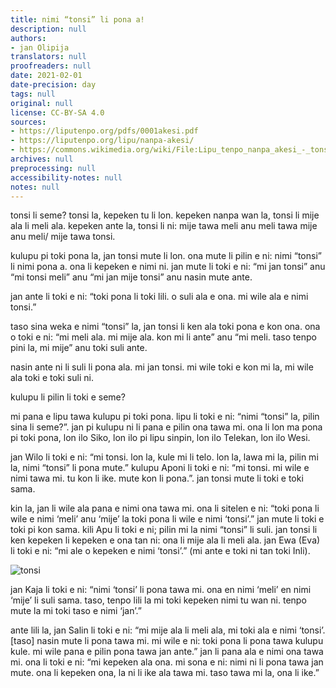 ```yaml
---
title: nimi “tonsi” li pona a!
description: null
authors:
- jan Olipija
translators: null
proofreaders: null
date: 2021-02-01
date-precision: day
tags: null
original: null
license: CC-BY-SA 4.0
sources:
- https://liputenpo.org/pdfs/0001akesi.pdf
- https://liputenpo.org/lipu/nanpa-akesi/
- https://commons.wikimedia.org/wiki/File:Lipu_tenpo_nanpa_akesi_-_tonsi.png
archives: null
preprocessing: null
accessibility-notes: null
notes: null
---
```


tonsi li seme? tonsi la, kepeken tu li lon. kepeken nanpa wan la, tonsi li mije ala li meli ala. kepeken ante la, tonsi li ni: mije tawa meli anu meli tawa mije anu meli/ mije tawa tonsi.

kulupu pi toki pona la, jan tonsi mute li lon. ona mute li pilin e ni: nimi “tonsi” li nimi pona a. ona li kepeken e nimi ni. jan mute li toki e ni: “mi jan tonsi” anu “mi tonsi meli” anu “mi jan mije tonsi” anu nasin mute ante.

jan ante li toki e ni: “toki pona li toki lili. o suli ala e ona. mi wile ala e nimi tonsi.”

taso sina weka e nimi “tonsi” la, jan tonsi li ken ala toki pona e kon ona. ona o toki e ni: “mi meli ala. mi mije ala. kon mi li ante” anu “mi meli. taso tenpo pini la, mi mije” anu toki suli ante.

nasin ante ni li suli li pona ala. mi jan tonsi. mi wile toki e kon mi la, mi wile ala toki e toki suli ni.

kulupu li pilin li toki e seme?

mi pana e lipu tawa kulupu pi toki pona. lipu li toki e ni: “nimi “tonsi” la, pilin sina li seme?”. jan pi kulupu ni li pana e pilin ona tawa mi. ona li lon ma pona pi toki pona, lon ilo Siko, lon ilo pi lipu sinpin, lon ilo Telekan, lon ilo Wesi.

jan Wilo li toki e ni: “mi tonsi. lon la, kule mi li telo. lon la, lawa mi la, pilin mi la, nimi “tonsi” li pona mute.” kulupu Aponi li toki e ni: “mi tonsi. mi wile e nimi tawa mi. tu kon li ike. mute kon li pona.”. jan tonsi mute li toki e toki sama.

kin la, jan li wile ala pana e nimi ona tawa mi. ona li sitelen e ni: “toki pona li wile e nimi ‘meli’ anu ‘mije’ la toki pona li wile e nimi ‘tonsi’.” jan mute li toki e toki pi kon sama. kili Apu li toki e ni; pilin mi la nimi “tonsi” li suli. jan tonsi li ken kepeken li kepeken e ona tan ni: ona li mije ala li meli ala. jan Ewa (Eva) li toki e ni: “mi ale o kepeken e nimi ‘tonsi’.” (mi ante e toki ni tan toki Inli).

![tonsi](https://upload.wikimedia.org/wikipedia/commons/b/b6/Lipu_tenpo_nanpa_akesi_-_tonsi.png)

jan Kaja li toki e ni: “nimi ‘tonsi’ li pona tawa mi. ona en nimi ‘meli’ en nimi ‘mije’ li suli sama. taso, tenpo lili la mi toki kepeken nimi tu wan ni. tenpo mute la mi toki taso e nimi ‘jan’.”

ante lili la, jan Salin li toki e ni: “mi mije ala li meli ala, mi toki ala e nimi ‘tonsi’. [taso] nasin mute li pona tawa mi. mi wile e ni: toki pona li pona tawa kulupu kule. mi wile pana e pilin pona tawa jan ante.” jan li pana ala e nimi ona tawa mi. ona li toki e ni: “mi kepeken ala ona. mi sona e ni: nimi ni li pona tawa jan mute. ona li kepeken ona, la ni li ike ala tawa mi. taso tawa mi la, ona li ike.”